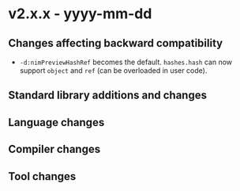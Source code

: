 # v2.x.x - yyyy-mm-dd


## Changes affecting backward compatibility

- `-d:nimPreviewHashRef` becomes the default. `hashes.hash` can now support `object` and `ref` (can be overloaded in user code).

## Standard library additions and changes


## Language changes


## Compiler changes


## Tool changes


